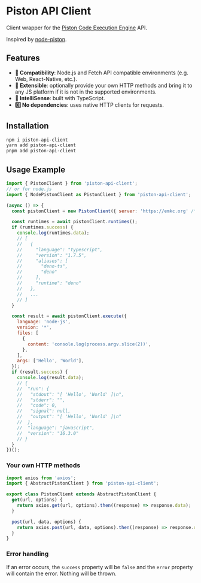 # Piston API Client

Client wrapper for the [Piston Code Execution Engine](https://github.com/engineer-man/piston) API.

Inspired by [node-piston](https://github.com/dthree/node-piston).

## Features

- **🚀 Compatibility**: Node.js and Fetch API compatible environments (e.g. Web, React-Native, etc.).
- **🔧 Extensible**: optionally provide your own HTTP methods and bring it to any JS platform if it is not in the supported environments.
- **🤖 IntelliSense**: built with TypeScript.
- **0️⃣ No dependencies**: uses native HTTP clients for requests.

## Installation

```bash
npm i piston-api-client
yarn add piston-api-client
pnpm add piston-api-client
```

## Usage Example

```js
import { PistonClient } from 'piston-api-client';
// or for node.js
import { NodePistonClient as PistonClient } from 'piston-api-client';

(async () => {
  const pistonClient = new PistonClient({ server: 'https://emkc.org' /* default */ });

  const runtimes = await pistonClient.runtimes();
  if (runtimes.success) {
    console.log(runtimes.data);
    // [
    //   {
    //     "language": "typescript",
    //     "version": "1.7.5",
    //     "aliases": [
    //       "deno-ts",
    //       "deno"
    //     ],
    //     "runtime": "deno"
    //   },
    //   ...
    // ]
  }

  const result = await pistonClient.execute({
    language: 'node-js',
    version: '*',
    files: [
      {
        content: 'console.log(process.argv.slice(2))',
      },
    ],
    args: ['Hello', 'World'],
  });
  if (result.success) {
    console.log(result.data);
    // {
    //  "run": {
    //   "stdout": "[ 'Hello', 'World' ]\n",
    //   "stderr": "",
    //   "code": 0,
    //   "signal": null,
    //   "output": "[ 'Hello', 'World' ]\n"
    //  },
    //  "language": "javascript",
    //  "version": "16.3.0"
    // }
  }
})();
```

### Your own HTTP methods

```js
import axios from 'axios';
import { AbstractPistonClient } from 'piston-api-client';

export class PistonClient extends AbstractPistonClient {
  get(url, options) {
    return axios.get(url, options).then((response) => response.data);
  }

  post(url, data, options) {
    return axios.post(url, data, options).then((response) => response.data);
  }
}
```

### Error handling

If an error occurs, the `success` property will be `false` and the `error` property will contain the error. Nothing will be thrown.
